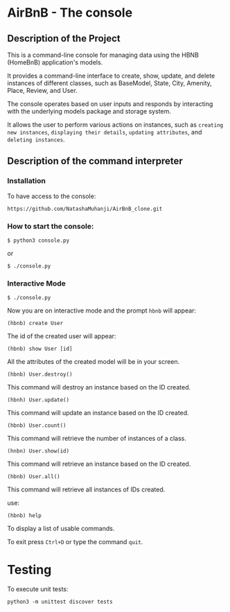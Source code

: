 # AirBnB - The console

## Description of the Project

This is a command-line console for managing data using the HBNB (HomeBnB) application's models. 

It provides a command-line interface to create, show, update, and delete instances of different classes, such as BaseModel, State, City, Amenity, Place, Review, and User.

The console operates based on user inputs and responds by interacting with the underlying models package and storage system. 

It allows the user to perform various actions on instances, such as ```creating new instances```, ```displaying their details```, ```updating attributes```, and ```deleting instances```. 

## Description of the command interpreter

### Installation

To have access to the console:

```https://github.com/NatashaMuhanji/AirBnB_clone.git```


### How to start the console:

```$ python3 console.py```

or

```$ ./console.py```

### Interactive Mode

```$ ./console.py```

Now you are on interactive mode and the prompt ```hbnb``` will appear:

```(hbnb) create User```

The id of the created user  will appear:

```(hbnb) show User [id]```

All the attributes of the created model will be in your screen.

```(hbnb) User.destroy()```

This command will destroy an instance based on the ID created.

```(hbnh) User.update()```

This command will update an instance based on the ID created. 

```(hbnb) User.count()```

This command will retrieve the number of instances of a class.

```(hnbn) User.show(id)```

This command will retrieve an instance based on the  ID created.

```(hbnb) User.all()```

This command will retrieve all instances of IDs created. 

use:

```(hbnb) help```

To display a list of usable commands.

To exit press ```Ctrl+D``` or type the command ```quit```.


# Testing

To execute unit tests:

```python3 -m unittest discover tests```


